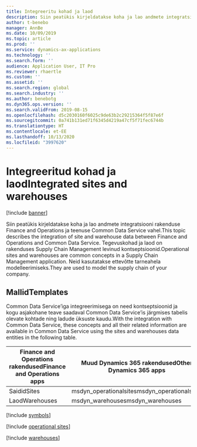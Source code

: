 ```yaml
---
title: Integreeritu kohad ja laod
description: Siin peatükis kirjeldatakse koha ja lao andmete integratsiooni rakenduse Finance and Operations ja teenuse Common Data Service vahel.
author: t-benebo
manager: AnnBe
ms.date: 10/09/2019
ms.topic: article
ms.prod: ''
ms.service: dynamics-ax-applications
ms.technology: ''
ms.search.form: ''
audience: Application User, IT Pro
ms.reviewer: rhaertle
ms.custom: ''
ms.assetid: ''
ms.search.region: global
ms.search.industry: ''
ms.author: benebotg
ms.dyn365.ops.version: ''
ms.search.validFrom: 2019-08-15
ms.openlocfilehash: d5c2030160f6025c9de63b2c29215364f5f87e6f
ms.sourcegitcommit: 0a741b131ed71f6345d4219a47cf5f71fec6744b
ms.translationtype: HT
ms.contentlocale: et-EE
ms.lasthandoff: 10/13/2020
ms.locfileid: "3997620"
---
```

# <a name="integrated-sites-and-warehouses"></a><span data-ttu-id="9be7d-103">Integreeritud kohad ja laod</span><span class="sxs-lookup"><span data-stu-id="9be7d-103">Integrated sites and warehouses</span></span>

[!include [banner](../../includes/banner.md)]



<span data-ttu-id="9be7d-104">Siin peatükis kirjeldatakse koha ja lao andmete integratsiooni rakenduse Finance and Operations ja teenuse Common Data Service vahel.</span><span class="sxs-lookup"><span data-stu-id="9be7d-104">This topic describes the integration of site and warehouse data between Finance and Operations and Common Data Service.</span></span> <span data-ttu-id="9be7d-105">Tegevuskohad ja laod on rakenduses Supply Chain Management levinud kontseptsioonid.</span><span class="sxs-lookup"><span data-stu-id="9be7d-105">Operational sites and warehouses are common concepts in a Supply Chain Management application.</span></span> <span data-ttu-id="9be7d-106">Neid kasutatakse ettevõtte tarneahela modelleerimiseks.</span><span class="sxs-lookup"><span data-stu-id="9be7d-106">They are used to model the supply chain of your company.</span></span>

## <a name="templates"></a><span data-ttu-id="9be7d-107">Mallid</span><span class="sxs-lookup"><span data-stu-id="9be7d-107">Templates</span></span>

<span data-ttu-id="9be7d-108">Common Data Service’iga integreerimisega on need kontseptsioonid ja kogu asjakohane teave saadaval Common Data Service’is järgmises tabelis olevate kohtade ning ladude üksuste kaudu.</span><span class="sxs-lookup"><span data-stu-id="9be7d-108">With the integration with Common Data Service, these concepts and all their related information are available in Common Data Service using the sites and warehouses data entities in the following table.</span></span>

<span data-ttu-id="9be7d-109">Finance and Operations rakendused</span><span class="sxs-lookup"><span data-stu-id="9be7d-109">Finance and Operations apps</span></span> | <span data-ttu-id="9be7d-110">Muud Dynamics 365 rakendused</span><span class="sxs-lookup"><span data-stu-id="9be7d-110">Other Dynamics 365 apps</span></span> | <span data-ttu-id="9be7d-111">Kirjeldus</span><span class="sxs-lookup"><span data-stu-id="9be7d-111">Description</span></span>
--------------------------|---------------------------|---
<span data-ttu-id="9be7d-112">Saidid</span><span class="sxs-lookup"><span data-stu-id="9be7d-112">Sites</span></span> | <span data-ttu-id="9be7d-113">msdyn_operationalsites</span><span class="sxs-lookup"><span data-stu-id="9be7d-113">msdyn_operationalsites</span></span> | 
<span data-ttu-id="9be7d-114">Laod</span><span class="sxs-lookup"><span data-stu-id="9be7d-114">Warehouses</span></span> | <span data-ttu-id="9be7d-115">msdyn_warehouses</span><span class="sxs-lookup"><span data-stu-id="9be7d-115">msdyn_warehouses</span></span> | 

[!include [symbols](../../includes/dual-write-symbols.md)]

[!include [operational sites](includes/InventOperationalSiteEntity-msdyn-operationalsite.md)]

[!include [warehouses](includes/InventWarehouseEntity-msdyn-warehouse.md)]

